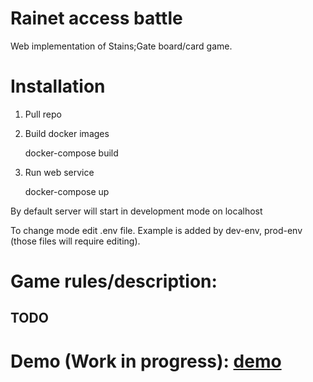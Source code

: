 # Rainet access battle

Web implementation of Stains;Gate board/card game.

# Installation

1. Pull repo

2. Build docker images

    docker-compose build

3. Run web service

    docker-compose up

By default server will start in development mode on localhost

To change mode edit .env file. Example is added by dev-env, prod-env (those files will require editing).

# Game rules/description:

## TODO

# Demo (Work in progress): [demo](https://randomneo.dev/rainet-access-battle/)
